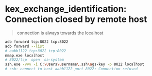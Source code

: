 # kex_exchange_identification: Connection closed by remote host

> connection is always towards the localhost

```bash
adb forward tcp:8022 tcp:8022
adb forward --list
# aabb1122 tcp:8022 tcp:8022
nmap.exe localhost
# 8022/tcp  open  oa-system
ssh.exe -vvv -i C:\Users\username\.ssh\ags-key -p 8022 localhost
# ssh: connect to host aabb1122 port 8022: Connection refused
```
